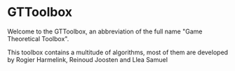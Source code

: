 # GTToolbox

Welcome to the GTToolbox, an abbreviation of the full name "Game Theoretical Toolbox".

This toolbox contains a multitude of algorithms, most of them are developed by Rogier Harmelink, Reinoud Joosten and Llea Samuel

